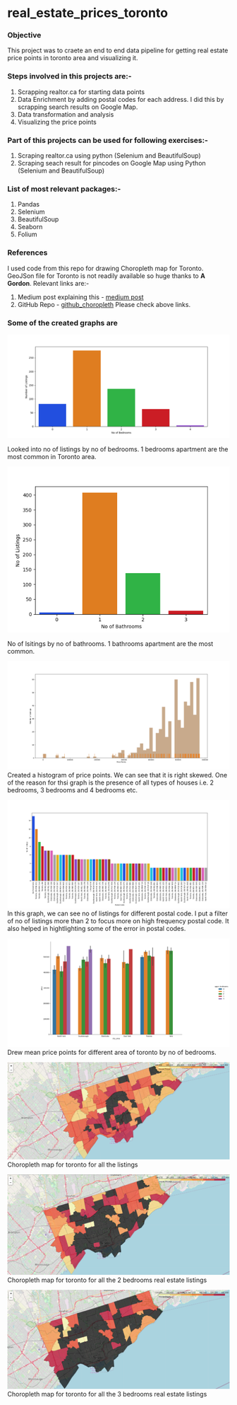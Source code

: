 # real_estate_prices_toronto

### Objective

This project was to craete an end to end data pipeline for getting real estate price points in toronto area and visualizing it. 

### Steps involved in this projects are:-
  1. Scrapping realtor.ca for starting data points
  2. Data Enrichment by adding postal codes for each address. I did this by scrapping search results on Google Map. 
  3. Data transformation and analysis 
  4. Visualizing the price points

### Part of this projects can be used for following exercises:-
  1. Scraping realtor.ca using python (Selenium and BeautifulSoup)
  2. Scraping seach result for pincodes on Google Map using Python (Selenium and BeautifulSoup)
  
### List of most relevant packages:- 
  1. Pandas
  2. Selenium
  3. BeautifulSoup
  4. Seaborn
  5. Folium
  
### References
I used code from this repo for drawing Choropleth map for Toronto. GeoJSon file for Toronto is not readily available so huge thanks to **A Gordon**. Relevant links are:-
  1. Medium post explaining this - [medium post](https://medium.com/dataexplorations/generating-geojson-file-for-toronto-fsas-9b478a059f04)
  2. GitHub Repo - [github_choropleth](https://github.com/ag2816/Visualizations/blob/master/OntarioFoliumMap.ipynb)
  Please check above links.
  
### Some of the created graphs are 
  ![no of listings by bedroom](https://github.com/princeatul/real_estate_prices_toronto/blob/master/graphs/bedrooms_number%20of%20listings.png)
  
  Looked into no of listings by no of bedrooms. 1 bedrooms apartment are the most common in Toronto area.
  
  ![no of listings by bathrooms](https://github.com/princeatul/real_estate_prices_toronto/blob/master/graphs/bathrooms_number%20of%20listings.png)
  
  No of lsitings by no of bathrooms. 1 bathrooms apartment are the most common. 
  
  ![Real estate price and number of listings](https://github.com/princeatul/real_estate_prices_toronto/blob/master/graphs/Price%20point_histogram.png)
  Created a histogram of price points. We can see that it is right skewed. One of the reason for thsi graph is the presence of all types of houses i.e. 2 bedrooms, 3 bedrooms and 4 bedrooms etc.
  
  
  ![Postal Code wise Listings](https://github.com/princeatul/real_estate_prices_toronto/blob/master/graphs/postal_code_frequency_more%20than%202.png)
In this graph, we can see no of listings for different postal code. I put a filter of no of listings more than 2 to focus more on high frequency postal code. It also helped in hightlighting some of the error in postal codes. 

  ![City_area_mean_price](https://github.com/princeatul/real_estate_prices_toronto/blob/master/graphs/city_area_price_bedrooms.png)
Drew mean price points for different area of toronto by no of bedrooms. 

  ![geo_json toronto all](https://github.com/princeatul/real_estate_prices_toronto/blob/master/graphs/geojson_all.PNG)
Choropleth map for toronto for all the listings

  ![geo_json toronto 2 bhk](https://github.com/princeatul/real_estate_prices_toronto/blob/master/graphs/geojson_2bhk.PNG)
Choropleth map for toronto for all the 2 bedrooms real estate listings

  ![geo_json toronto 3bhk](https://github.com/princeatul/real_estate_prices_toronto/blob/master/graphs/geojson_3bhk.PNG)
Choropleth map for toronto for all the 3 bedrooms real estate listings




